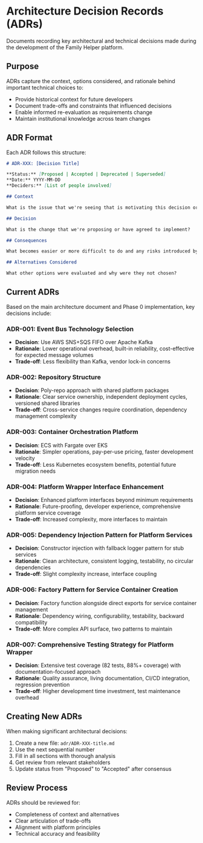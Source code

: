 # Architecture Decision Records (ADRs)

Documents recording key architectural and technical decisions made during the development of the Family Helper platform.

## Purpose

ADRs capture the context, options considered, and rationale behind important technical choices to:
- Provide historical context for future developers
- Document trade-offs and constraints that influenced decisions
- Enable informed re-evaluation as requirements change
- Maintain institutional knowledge across team changes

## ADR Format

Each ADR follows this structure:

```markdown
# ADR-XXX: [Decision Title]

**Status:** [Proposed | Accepted | Deprecated | Superseded]
**Date:** YYYY-MM-DD  
**Deciders:** [List of people involved]

## Context

What is the issue that we're seeing that is motivating this decision or change?

## Decision

What is the change that we're proposing or have agreed to implement?

## Consequences

What becomes easier or more difficult to do and any risks introduced by this change?

## Alternatives Considered

What other options were evaluated and why were they not chosen?
```

## Current ADRs

Based on the main architecture document and Phase 0 implementation, key decisions include:

### ADR-001: Event Bus Technology Selection
- **Decision**: Use AWS SNS+SQS FIFO over Apache Kafka
- **Rationale**: Lower operational overhead, built-in reliability, cost-effective for expected message volumes
- **Trade-off**: Less flexibility than Kafka, vendor lock-in concerns

### ADR-002: Repository Structure  
- **Decision**: Poly-repo approach with shared platform packages
- **Rationale**: Clear service ownership, independent deployment cycles, versioned shared libraries
- **Trade-off**: Cross-service changes require coordination, dependency management complexity

### ADR-003: Container Orchestration Platform
- **Decision**: ECS with Fargate over EKS
- **Rationale**: Simpler operations, pay-per-use pricing, faster development velocity
- **Trade-off**: Less Kubernetes ecosystem benefits, potential future migration needs

### ADR-004: Platform Wrapper Interface Enhancement
- **Decision**: Enhanced platform interfaces beyond minimum requirements
- **Rationale**: Future-proofing, developer experience, comprehensive platform service coverage
- **Trade-off**: Increased complexity, more interfaces to maintain

### ADR-005: Dependency Injection Pattern for Platform Services
- **Decision**: Constructor injection with fallback logger pattern for stub services
- **Rationale**: Clean architecture, consistent logging, testability, no circular dependencies
- **Trade-off**: Slight complexity increase, interface coupling

### ADR-006: Factory Pattern for Service Container Creation
- **Decision**: Factory function alongside direct exports for service container management
- **Rationale**: Dependency wiring, configurability, testability, backward compatibility
- **Trade-off**: More complex API surface, two patterns to maintain

### ADR-007: Comprehensive Testing Strategy for Platform Wrapper
- **Decision**: Extensive test coverage (82 tests, 88%+ coverage) with documentation-focused approach
- **Rationale**: Quality assurance, living documentation, CI/CD integration, regression prevention
- **Trade-off**: Higher development time investment, test maintenance overhead

## Creating New ADRs

When making significant architectural decisions:

1. Create a new file: `adr/ADR-XXX-title.md`
2. Use the next sequential number
3. Fill in all sections with thorough analysis
4. Get review from relevant stakeholders  
5. Update status from "Proposed" to "Accepted" after consensus

## Review Process

ADRs should be reviewed for:
- Completeness of context and alternatives
- Clear articulation of trade-offs
- Alignment with platform principles
- Technical accuracy and feasibility